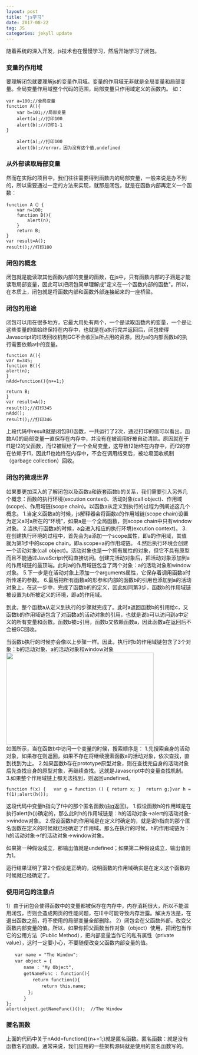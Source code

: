 ```yaml
---
layout: post
title: "js学习"
date: 2017-08-22
tag: JS
categories: jekyll update
---
```

随着系统的深入开发，js技术也在慢慢学习，然后开始学习了闭包。
### 变量的作用域
要理解闭包就要理解js的变量作用域。变量的作用域无非就是全局变量和局部变量。全局变量作用域整个代码的范围，局部变量只作用域定义的函数内。
如：

```
var a=100;//全局变量
function A(){
    var b=101;//局部变量
    alert(a);//打印100
    alert(b);//打印1-1
}

    alert(a);//打印100
    alert(b);//error，因为没有这个值,undefined
```
### 从外部读取局部变量
然而在实际的项目中，我们往往需要得到函数内的局部变量，一般来说是办不到的，所以需要通过一定的方法来实现，就那是闭包，就是在函数内部再定义一个函数：

```
function A（）{
    var n=100;
    function B(){
        alert(n);
    }
    return B;
}
var result=A();
result();//打印100
```
### 闭包的概念
闭包就是能读取其他函数内部的变量的函数，在js中，只有函数内部的子涵是才能读取局部变量，因此可以把闭包简单理解成"定义在一个函数内部的函数"。所以，在本质上，闭包就是将函数内部和函数外部连接起来的一座桥梁。
### 闭包的用途
闭包可以用在很多地方，它最大用处有两个，一个是读取函数内的变量，一个是让这些变量的值始终保持在内存中，也就是在a执行完并返回后，闭包使得Javascript的垃圾回收机制GC不会收回a所占用的资源，因为a的内部函数b的执行需要依赖a中的变量。

```
function A(){
var n=345;
function B(){
alert(n);
}
nAdd=function(){n+=1;}

return B;
}
var result=A();
result();//打印345
nAdd();
result();//打印346
```
上段代码中result就是闭包B()函数，一共运行了2次，通过打印的值可以看出，函数A()的局部变量一直保存在内存中，并没有在被调用好被自动清除。原因就在于f1是f2的父函数，而f2被赋给了一个全局变量，这导致f2始终在内存中，而f2的存在依赖于f1，因此f1也始终在内存中，不会在调用结束后，被垃圾回收机制（garbage collection）回收。

### 闭包的微观世界

如果要更加深入的了解闭包以及函数a和嵌套函数b的关系，我们需要引入另外几个概念：函数的执行环境(excution context)、活动对象(call object)、作用域(scope)、作用域链(scope chain)。以函数a从定义到执行的过程为例阐述这几个概念。
 1.当定义函数a的时候，js解释器会将函数a的作用域链(scope chain)设置为定义a时a所在的“环境”，如果a是一个全局函数，则scope chain中只有window对象。
 2.当执行函数a的时候，a会进入相应的执行环境(excution context)。 
3.在创建执行环境的过程中，首先会为a添加一个scope属性，即a的作用域，其值就为第1步中的scope chain。即a.scope=a的作用域链。 
4.然后执行环境会创建一个活动对象(call object)。活动对象也是一个拥有属性的对象，但它不具有原型而且不能通过JavaScript代码直接访问。创建完活动对象后，把活动对象添加到a的作用域链的最顶端。此时a的作用域链包含了两个对象：a的活动对象和window对象。
 5.下一步是在活动对象上添加一个arguments属性，它保存着调用函数a时所传递的参数。 
6.最后把所有函数a的形参和内部的函数b的引用也添加到a的活动对象上。在这一步中，完成了函数b的的定义，因此如同第3步，函数b的作用域链被设置为b所被定义的环境，即a的作用域。 

到此，整个函数a从定义到执行的步骤就完成了。此时a返回函数b的引用给c，又函数b的作用域链包含了对函数a的活动对象的引用，也就是说b可以访问到a中定义的所有变量和函数。函数b被c引用，函数b又依赖函数a，因此函数a在返回后不会被GC回收。
 
当函数b执行的时候亦会像以上步骤一样。因此，执行时b的作用域链包含了3个对象：b的活动对象、a的活动对象和window对象
<img src="/images/posts/markdown/bibao.jpg" height="250" width="400">  
如图所示，当在函数b中访问一个变量的时候，搜索顺序是：
 1.先搜索自身的活动对象，如果存在则返回，如果不存在将继续搜索函数a的活动对象，依次查找，直到找到为止。 
2.如果函数b存在prototype原型对象，则在查找完自身的活动对象后先查找自身的原型对象，再继续查找。这就是Javascript中的变量查找机制。 
3.如果整个作用域链上都无法找到，则返回undefined。 

```
function f(x) {   var g = function () { return x; }  return g;}var h = f(1);alert(h()); 
```
这段代码中变量h指向了f中的那个匿名函数(由g返回)。
 1.假设函数h的作用域是在执行alert(h())确定的，那么此时h的作用域链是：h的活动对象->alert的活动对象->window对象。 
2.假设函数h的作用域是在定义时确定的，就是说h指向的那个匿名函数在定义的时候就已经确定了作用域。那么在执行的时候，h的作用域链为：h的活动对象->f的活动对象->window对象。 

如果第一种假设成立，那输出值就是undefined；如果第二种假设成立，输出值则为1。
 
运行结果证明了第2个假设是正确的，说明函数的作用域确实是在定义这个函数的时候就已经确定了。

### 使用闭包的注意点
1）由于闭包会使得函数中的变量都被保存在内存中，内存消耗很大，所以不能滥用闭包，否则会造成网页的性能问题，在IE中可能导致内存泄露。解决方法是，在退出函数之前，将不使用的局部变量全部删除。
2）闭包会在父函数外部，改变父函数内部变量的值。所以，如果你把父函数当作对象（object）使用，把闭包当作它的公用方法（Public Method），把内部变量当作它的私有属性（private value），这时一定要小心，不要随便改变父函数内部变量的值。


```
　　var name = "The Window";   
　　var object = {   
　　　　name : "My Object",   
　　　　getNameFunc : function(){   
　　　　　　return function(){   
　　　　　　　　return this.name;   
　　　　　};   
　　　　}   
};   
alert(object.getNameFunc()());  //The Window
```
### 匿名函数
上面的代码中关于nAdd=function(){n+=1;}就是匿名函数。匿名函数：就是没有函数名的函数。通常来说，我们应用的一些架构源码就是使用的匿名函数写的。